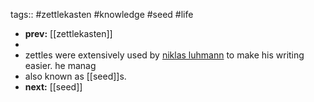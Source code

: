 tags:: #zettlekasten #knowledge #seed #life

- **prev:** [[zettlekasten]]
-
- zettles were extensively used by [niklas luhmann](https://en.wikipedia.org/wiki/Niklas_Luhmann) to make his writing easier. he manag
- also known as [[seed]]s.
- **next:** [[seed]]